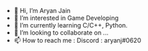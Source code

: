 - 👋 Hi, I’m Aryan Jain
- 👀 I’m interested in Game Developing 
- 🌱 I’m currently learning C/C++, Python.
- 💞️ I’m looking to collaborate on ...
- 📫 How to reach me : Discord : aryanj#0620 
<!---
aryanj1105/aryanj1105 is a ✨ special ✨ repository because its `README.md` (this file) appears on your GitHub profile.
You can click the Preview link to take a look at your changes.
--->
